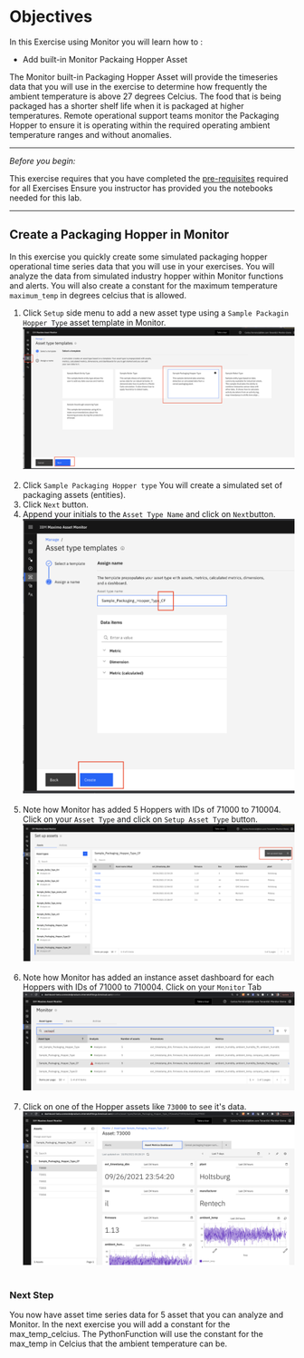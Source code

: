 # Objectives
In this Exercise using Monitor you will learn how to :

* Add built-in Monitor Packaing Hopper Asset 

The Monitor built-in Packaging Hopper Asset will provide the timeseries data that you will use in the exercise to determine 
how frequently the ambient temperature is above 27 degrees Celcius.   The food that is being packaged has a shorter shelf life when it is packaged
at higher temperatures.  Remote operational support teams monitor the Packaging Hopper to ensure it is operating within 
the required operating ambient temperature ranges and without anomalies.  

---

*Before you begin:*  

This exercise requires that you have completed the [pre-requisites](prereqs.md) required for all Exercises
Ensure you instructor has provided you the notebooks needed for this lab. 

---

## Create a Packaging Hopper in Monitor
In this exercise you quickly create some simulated packaging hopper operational time series data that you will use in 
your exercises.   You will analyze the data from simulated industry hopper within Monitor functions and alerts. 
You will also create a constant for the maximum temperature `maximum_temp` in degrees celcius that is allowed.

1.  Click `Setup` side menu to add a new asset type using a `Sample Packagin Hopper Type` asset template in Monitor. ![Create an Asset Type](img/fun01.png) &nbsp;
2.  Click `Sample Packaging Hopper type` You will create a simulated set of packaging assets (entities).
3.  Click `Next` button.
4.  Append your initials to the `Asset Type Name` and click on `Next`button.  ![Create a Hopper Asset Type and simulated robot metrics](img/fun02.png) &nbsp;
5.  Note how Monitor has added 5 Hoppers with IDs of 71000 to 710004.  Click on your `Asset Type` and click on 
`Setup Asset Type` button.  ![Setup Asset Type](img/fun03.png)  &nbsp;
6.  Note how Monitor has added an instance asset dashboard for each Hoppers with IDs of 71000 to 710004.  Click on your 
`Monitor` Tab  ![Monitor Asset List](img/fun04.png)  &nbsp;
7.  Click on one of the Hopper assets like `73000` to see it's data.   ![Asset Dashboard](img/fun06.png)  &nbsp;


### Next Step
You now have asset time series data for 5 asset that you can analyze and Monitor.  In the next exercise you will add a 
constant for the max_temp_celcius.  The PythonFunction will use the constant for the max_temp in Celcius that the 
ambient temperature can be.  

